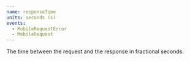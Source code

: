 ```yaml
---
name: responseTime
units: seconds (s)
events:
  - MobileRequestError
  - MobileRequest
---
```


The time between the request and the response in fractional seconds.